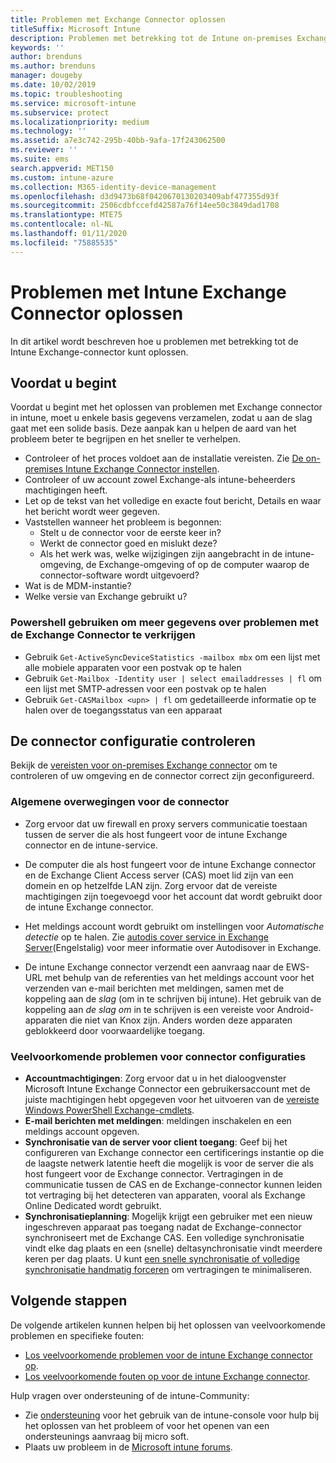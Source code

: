 ```yaml
---
title: Problemen met Exchange Connector oplossen
titleSuffix: Microsoft Intune
description: Problemen met betrekking tot de Intune on-premises Exchange-connector oplossen.
keywords: ''
author: brenduns
ms.author: brenduns
manager: dougeby
ms.date: 10/02/2019
ms.topic: troubleshooting
ms.service: microsoft-intune
ms.subservice: protect
ms.localizationpriority: medium
ms.technology: ''
ms.assetid: a7e3c742-295b-40bb-9afa-17f243062500
ms.reviewer: ''
ms.suite: ems
search.appverid: MET150
ms.custom: intune-azure
ms.collection: M365-identity-device-management
ms.openlocfilehash: d3d9473b68f0420670130203409abf477355d93f
ms.sourcegitcommit: 2506cdbfccefd42587a76f14ee50c3849dad1708
ms.translationtype: MTE75
ms.contentlocale: nl-NL
ms.lasthandoff: 01/11/2020
ms.locfileid: "75885535"
---
```

# <a name="troubleshoot-the-intune-exchange-connector"></a>Problemen met Intune Exchange Connector oplossen

In dit artikel wordt beschreven hoe u problemen met betrekking tot de Intune Exchange-connector kunt oplossen.

## <a name="before-you-start"></a>Voordat u begint

Voordat u begint met het oplossen van problemen met Exchange connector in intune, moet u enkele basis gegevens verzamelen, zodat u aan de slag gaat met een solide basis. Deze aanpak kan u helpen de aard van het probleem beter te begrijpen en het sneller te verhelpen.

- Controleer of het proces voldoet aan de installatie vereisten. Zie [De on-premises Intune Exchange Connector instellen](exchange-connector-install.md).
- Controleer of uw account zowel Exchange-als intune-beheerders machtigingen heeft.
- Let op de tekst van het volledige en exacte fout bericht, Details en waar het bericht wordt weer gegeven.
- Vaststellen wanneer het probleem is begonnen: 
  - Stelt u de connector voor de eerste keer in? 
  - Werkt de connector goed en mislukt deze?
  - Als het werk was, welke wijzigingen zijn aangebracht in de intune-omgeving, de Exchange-omgeving of op de computer waarop de connector-software wordt uitgevoerd?
- Wat is de MDM-instantie?
- Welke versie van Exchange gebruikt u?

### <a name="use-powershell-to-get-more-data-on-exchange-connector-issues"></a>Powershell gebruiken om meer gegevens over problemen met de Exchange Connector te verkrijgen

- Gebruik `Get-ActiveSyncDeviceStatistics -mailbox mbx` om een lijst met alle mobiele apparaten voor een postvak op te halen
- Gebruik `Get-Mailbox -Identity user | select emailaddresses | fl` om een lijst met SMTP-adressen voor een postvak op te halen
- Gebruik `Get-CASMailbox <upn> | fl` om gedetailleerde informatie op te halen over de toegangsstatus van een apparaat

## <a name="review-the-connector-configuration"></a>De connector configuratie controleren

Bekijk de [vereisten voor on-premises Exchange connector](exchange-connector-install.md#intune-exchange-connector-requirements) om te controleren of uw omgeving en de connector correct zijn geconfigureerd. 

### <a name="general-considerations-for-the-connector"></a>Algemene overwegingen voor de connector

- Zorg ervoor dat uw firewall en proxy servers communicatie toestaan tussen de server die als host fungeert voor de intune Exchange connector en de intune-service.

- De computer die als host fungeert voor de intune Exchange connector en de Exchange Client Access server (CAS) moet lid zijn van een domein en op hetzelfde LAN zijn. Zorg ervoor dat de vereiste machtigingen zijn toegevoegd voor het account dat wordt gebruikt door de intune Exchange connector.

- Het meldings account wordt gebruikt om instellingen voor *Automatische detectie* op te halen. Zie [autodis cover service in Exchange Server](https://docs.microsoft.com/exchange/architecture/client-access/autodiscover?view=exchserver-2016)(Engelstalig) voor meer informatie over Autodisover in Exchange.

- De intune Exchange connector verzendt een aanvraag naar de EWS-URL met behulp van de referenties van het meldings account voor het verzenden van e-mail berichten met meldingen, samen met de koppeling aan de *slag* (om in te schrijven bij intune). Het gebruik van de koppeling aan *de slag om* in te schrijven is een vereiste voor Android-apparaten die niet van Knox zijn. Anders worden deze apparaten geblokkeerd door voorwaardelijke toegang.

### <a name="common-issues-for-connector-configurations"></a>Veelvoorkomende problemen voor connector configuraties

- **Accountmachtigingen**: Zorg ervoor dat u in het dialoogvenster Microsoft Intune Exchange Connector een gebruikersaccount met de juiste machtigingen hebt opgegeven voor het uitvoeren van de [vereiste Windows PowerShell Exchange-cmdlets](exchange-connector-install.md#exchange-cmdlet-requirements).
- **E-mail berichten met meldingen**: meldingen inschakelen en een meldings account opgeven.
- **Synchronisatie van de server voor client toegang**: Geef bij het configureren van Exchange connector een certificerings instantie op die de laagste netwerk latentie heeft die mogelijk is voor de server die als host fungeert voor de Exchange connector. Vertragingen in de communicatie tussen de CAS en de Exchange-connector kunnen leiden tot vertraging bij het detecteren van apparaten, vooral als Exchange Online Dedicated wordt gebruikt.
- **Synchronisatieplanning**: Mogelijk krijgt een gebruiker met een nieuw ingeschreven apparaat pas toegang nadat de Exchange-connector synchroniseert met de Exchange CAS. Een volledige synchronisatie vindt elke dag plaats en een (snelle) deltasynchronisatie vindt meerdere keren per dag plaats. U kunt [een snelle synchronisatie of volledige synchronisatie handmatig forceren](exchange-connector-install.md#manually-force-a-quick-sync-or-full-sync) om vertragingen te minimaliseren.

## <a name="next-steps"></a>Volgende stappen
De volgende artikelen kunnen helpen bij het oplossen van veelvoorkomende problemen en specifieke fouten:

- [Los veelvoorkomende problemen voor de intune Exchange connector op](troubleshoot-exchange-connector-common-problems.md).
- [Los veelvoorkomende fouten op voor de intune Exchange connector](troubleshoot-exchange-connector-common-errors.md).

Hulp vragen over ondersteuning of de intune-Community:

- Zie [ondersteuning](../fundamentals/get-support.md) voor het gebruik van de intune-console voor hulp bij het oplossen van het probleem of voor het openen van een ondersteunings aanvraag bij micro soft. 
- Plaats uw probleem in de [Microsoft intune forums](https://social.technet.microsoft.com/Forums/en-US/home?forum=microsoftintuneprod).  
